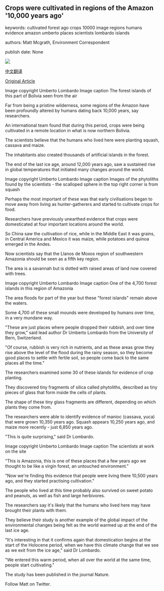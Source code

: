 ## Crops were cultivated in regions of the Amazon '10,000 years ago'

keywords: cultivated forest ago crops 10000 image regions humans evidence amazon umberto places scientists lombardo islands

authors: Matt Mcgrath, Environment Correspondent

publish date: None

![](https://ichef.bbci.co.uk/news/1024/branded_news/4722/production/_111701281_2.png)

[中文翻译](Crops%20were%20cultivated%20in%20regions%20of%20the%20Amazon%20%2710%2C000%20years%20ago%27_zh.md)

[Original Article](https://www.bbc.com/news/science-environment-52217636)

Image copyright Umberto Lombardo Image caption The forest islands of this part of Bolivia seen from the air

Far from being a pristine wilderness, some regions of the Amazon have been profoundly altered by humans dating back 10,000 years, say researchers.

An international team found that during this period, crops were being cultivated in a remote location in what is now northern Bolivia.

The scientists believe that the humans who lived here were planting squash, cassava and maize.

The inhabitants also created thousands of artificial islands in the forest.

The end of the last ice age, around 12,000 years ago, saw a sustained rise in global temperatures that initiated many changes around the world.

Image copyright Umberto Lombardo Image caption Images of the phytoliths found by the scientists - the scalloped sphere in the top right corner is from squash

Perhaps the most important of these was that early civilisations began to move away from living as hunter-gatherers and started to cultivate crops for food.

Researchers have previously unearthed evidence that crops were domesticated at four important locations around the world.

So China saw the cultivation of rice, while in the Middle East it was grains, in Central America and Mexico it was maize, while potatoes and quinoa emerged in the Andes.

Now scientists say that the Llanos de Moxos region of southwestern Amazonia should be seen as a fifth key region.

The area is a savannah but is dotted with raised areas of land now covered with trees.

Image copyright Umberto Lombardo Image caption One of the 4,700 forest islands in this region of Amazonia

The area floods for part of the year but these "forest islands" remain above the waters.

Some 4,700 of these small mounds were developed by humans over time, in a very mundane way.

"These are just places where people dropped their rubbish, and over time they grow," said lead author Dr Umberto Lombardo from the University of Bern, Switzerland.

"Of course, rubbish is very rich in nutrients, and as these areas grow they rise above the level of the flood during the rainy season, so they become good places to settle with fertile soil, so people come back to the same places all the time."

The researchers examined some 30 of these islands for evidence of crop planting.

They discovered tiny fragments of silica called phytoliths, described as tiny pieces of glass that form inside the cells of plants.

The shape of these tiny glass fragments are different, depending on which plants they come from.

The researchers were able to identify evidence of manioc (cassava, yuca) that were grown 10,350 years ago. Squash appears 10,250 years ago, and maize more recently - just 6,850 years ago.

"This is quite surprising," said Dr Lombardo.

Image copyright Umberto Lombardo Image caption The scientists at work on the site

"This is Amazonia, this is one of these places that a few years ago we thought to be like a virgin forest, an untouched environment."

"Now we're finding this evidence that people were living there 10,500 years ago, and they started practising cultivation."

The people who lived at this time probably also survived on sweet potato and peanuts, as well as fish and large herbivores.

The researchers say it's likely that the humans who lived here may have brought their plants with them.

They believe their study is another example of the global impact of the environmental changes being felt as the world warmed up at the end of the last ice age.

"It's interesting in that it confirms again that domestication begins at the start of the Holocene period, when we have this climate change that we see as we exit from the ice age," said Dr Lombardo.

"We entered this warm period, when all over the world at the same time, people start cultivating."

The study has been published in the journal Nature.

Follow Matt on Twitter.